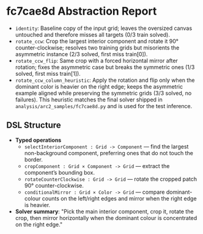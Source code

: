 # fc7cae8d Abstraction Report

- `identity`: Baseline copy of the input grid; leaves the oversized canvas untouched and therefore misses all targets (0/3 train solved).
- `rotate_ccw`: Crop the largest interior component and rotate it 90° counter-clockwise; resolves two training grids but misorients the asymmetric instance (2/3 solved, first miss train[0]).
- `rotate_ccw_flip`: Same crop with a forced horizontal mirror after rotation; fixes the asymmetric case but breaks the symmetric ones (1/3 solved, first miss train[1]).
- `rotate_ccw_column_heuristic`: Apply the rotation and flip only when the dominant color is heavier on the right edge; keeps the asymmetric example aligned while preserving the symmetric grids (3/3 solved, no failures). This heuristic matches the final solver shipped in `analysis/arc2_samples/fc7cae8d.py` and is used for the test inference.

## DSL Structure
- **Typed operations**
  - `selectInteriorComponent : Grid -> Component` — find the largest non-background component, preferring ones that do not touch the border.
  - `cropComponent : Grid × Component -> Grid` — extract the component’s bounding box.
  - `rotateCounterClockwise : Grid -> Grid` — rotate the cropped patch 90° counter-clockwise.
  - `conditionalMirror : Grid × Color -> Grid` — compare dominant-colour counts on the left/right edges and mirror when the right edge is heavier.
- **Solver summary**: "Pick the main interior component, crop it, rotate the crop, then mirror horizontally when the dominant colour is concentrated on the right edge."
